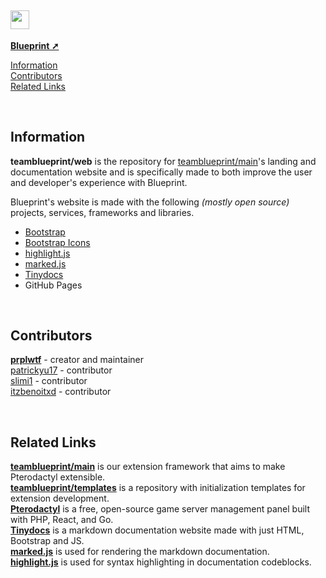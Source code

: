 <h2><img src="https://github.com/teamblueprint/web/assets/103201875/fc5c0ed6-a83d-4d7c-be40-e41faa0d9961" style="height:30px;padding-right:1px"></img></h2>

[**Blueprint ➚**](https://github.com/teamblueprint/main)

[Information](#information)\
[Contributors](#contributors)\
[Related Links](#related-links)

<br/>

## Information
**teamblueprint/web** is the repository for [teamblueprint/main](https://github.com/teamblueprint/main)'s landing and documentation website and is specifically made to both improve the user and developer's experience with Blueprint.

Blueprint's website is made with the following *(mostly open source)* projects, services, frameworks and libraries.
- [Bootstrap](https://getbootstrap.com)
- [Bootstrap Icons](https://icons.getbootstrap.com)
- [highlight.js](https://highlightjs.org)
- [marked.js](https://marked.js.org)
- [Tinydocs](https://github.com/prplwtf/tinydocs)
- GitHub Pages

<br/>

## Contributors
[**prplwtf**](https://github.com/prplwtf) - creator and maintainer\
[patrickyu17](https://github.com/PatrickYu17) - contributor\
[slimi1](https://github.com/Slimi1) - contributor\
[itzbenoitxd](https://github.com/ItzBenoitXD) - contributor

<br/>

## Related Links
[**teamblueprint/main**](https://github.com/teamblueprint/main) is our extension framework that aims to make Pterodactyl extensible.\
[**teamblueprint/templates**](https://github.com/teamblueprint/templates) is a repository with initialization templates for extension development.\
[**Pterodactyl**](https://pterodactyl.io/) is a free, open-source game server management panel built with PHP, React, and Go.\
[**Tinydocs**](https://github.com/prplwtf/tinydocs) is a markdown documentation website made with just HTML, Bootstrap and JS.\
[**marked.js**](https://marked.js.org) is used for rendering the markdown documentation.\
[**highlight.js**](https://highlightjs.org) is used for syntax highlighting in documentation codeblocks.
